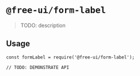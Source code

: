 # `@free-ui/form-label`

> TODO: description

## Usage

```
const formLabel = require('@free-ui/form-label');

// TODO: DEMONSTRATE API
```
